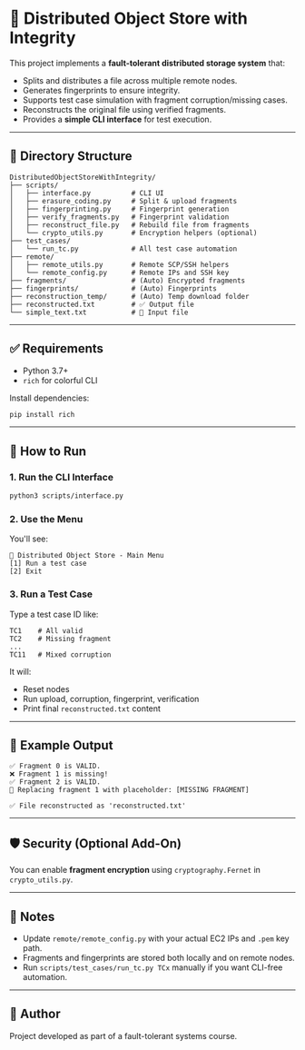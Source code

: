# 🧠 Distributed Object Store with Integrity

This project implements a **fault-tolerant distributed storage system** that:
- Splits and distributes a file across multiple remote nodes.
- Generates fingerprints to ensure integrity.
- Supports test case simulation with fragment corruption/missing cases.
- Reconstructs the original file using verified fragments.
- Provides a **simple CLI interface** for test execution.

---

## 📁 Directory Structure

```
DistributedObjectStoreWithIntegrity/
├── scripts/
│   ├── interface.py          # CLI UI
│   ├── erasure_coding.py     # Split & upload fragments
│   ├── fingerprinting.py     # Fingerprint generation
│   ├── verify_fragments.py   # Fingerprint validation
│   ├── reconstruct_file.py   # Rebuild file from fragments
│   └── crypto_utils.py       # Encryption helpers (optional)
├── test_cases/
│   └── run_tc.py             # All test case automation
├── remote/
│   ├── remote_utils.py       # Remote SCP/SSH helpers
│   └── remote_config.py      # Remote IPs and SSH key
├── fragments/                # (Auto) Encrypted fragments
├── fingerprints/             # (Auto) Fingerprints
├── reconstruction_temp/      # (Auto) Temp download folder
├── reconstructed.txt         # ✅ Output file
└── simple_text.txt           # 📝 Input file
```

---

## ✅ Requirements

- Python 3.7+
- `rich` for colorful CLI

Install dependencies:
```bash
pip install rich
```

---

## 🚀 How to Run

### 1. Run the CLI Interface

```bash
python3 scripts/interface.py
```

### 2. Use the Menu

You'll see:
```
🔧 Distributed Object Store - Main Menu
[1] Run a test case
[2] Exit
```

### 3. Run a Test Case

Type a test case ID like:
```
TC1    # All valid
TC2    # Missing fragment
...
TC11   # Mixed corruption
```

It will:
- Reset nodes
- Run upload, corruption, fingerprint, verification
- Print final `reconstructed.txt` content

---

## 🧪 Example Output

```
✅ Fragment 0 is VALID.
❌ Fragment 1 is missing!
✅ Fragment 2 is VALID.
🔄 Replacing fragment 1 with placeholder: [MISSING FRAGMENT]

✅ File reconstructed as 'reconstructed.txt'
```

---

## 🛡️ Security (Optional Add-On)

You can enable **fragment encryption** using `cryptography.Fernet` in `crypto_utils.py`.

---

## 📌 Notes

- Update `remote/remote_config.py` with your actual EC2 IPs and `.pem` key path.
- Fragments and fingerprints are stored both locally and on remote nodes.
- Run `scripts/test_cases/run_tc.py TCx` manually if you want CLI-free automation.

---

## 🙌 Author

Project developed as part of a fault-tolerant systems course.
